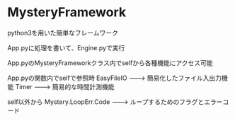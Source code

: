 # MysteryFramework
python3を用いた簡単なフレームワーク

App.pyに処理を書いて、Engine.pyで実行

App.pyのMysteryFrameworkクラス内でselfから各種機能にアクセス可能

App.pyの関数内でselfで参照時
EasyFileIO ---> 簡易化したファイル入出力機能
Timer ---> 簡易的な時間計測機能

self以外から
Mystery.LoopErr.Code ---> ループするためのフラグとエラーコード